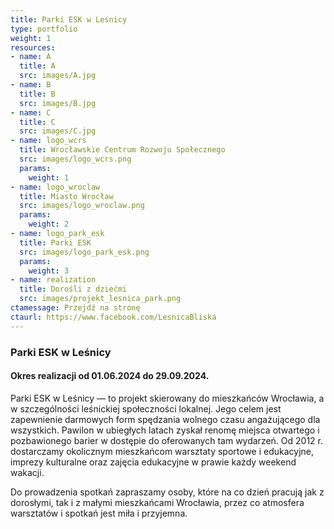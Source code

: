 ```yaml
---
title: Parki ESK w Leśnicy
type: portfolio
weight: 1
resources:
- name: A
  title: A
  src: images/A.jpg
- name: B
  title: B
  src: images/B.jpg
- name: C
  title: C
  src: images/C.jpg
- name: logo_wcrs
  title: Wrocławskie Centrum Rozwoju Społecznego
  src: images/logo_wcrs.png
  params:
    weight: 1
- name: logo_wroclaw
  title: Miasto Wrocław
  src: images/logo_wroclaw.png
  params:
    weight: 2
- name: logo_park_esk
  title: Parki ESK
  src: images/logo_park_esk.png
  params:
    weight: 3
- name: realization
  title: Dorośli z dziećmi
  src: images/projekt_lesnica_park.png
ctamessage: Przejdź na stronę
ctaurl: https://www.facebook.com/LesnicaBliska
---
```


### Parki ESK w Leśnicy

#### Okres realizacji od 01.06.2024 do 29.09.2024.

Parki ESK w Leśnicy — to projekt skierowany do mieszkańców Wrocławia, a w szczególności leśnickiej społeczności lokalnej.
Jego celem jest zapewnienie darmowych form spędzania wolnego czasu angażującego dla wszystkich. Pawilon w ubiegłych latach zyskał renomę miejsca otwartego i pozbawionego barier w dostępie do oferowanych tam wydarzeń. Od 2012 r. dostarczamy okolicznym mieszkańcom warsztaty sportowe i edukacyjne, imprezy kulturalne oraz zajęcia edukacyjne w prawie każdy weekend wakacji.

Do prowadzenia spotkań zapraszamy osoby, które na co dzień pracują jak z dorosłymi, tak i z małymi mieszkańcami Wrocławia, przez co atmosfera warsztatów i spotkań jest miła i przyjemna. 
